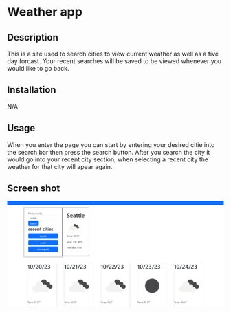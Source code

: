 # Weather app

## Description 

This is a site used to search cities to view current weather as well as a five day forcast. Your recent searches will be saved to be viewed whenever you would like to go back.

## Installation 
N/A 

## Usage 
When you enter the page you can start by entering your desired citie into the search bar then press the search button. After you search the city it would go into your recent city section, when selecting a recent city the weather for that city will apear again.

## Screen shot
![screen shot of site](./weatherappscrn.png)
